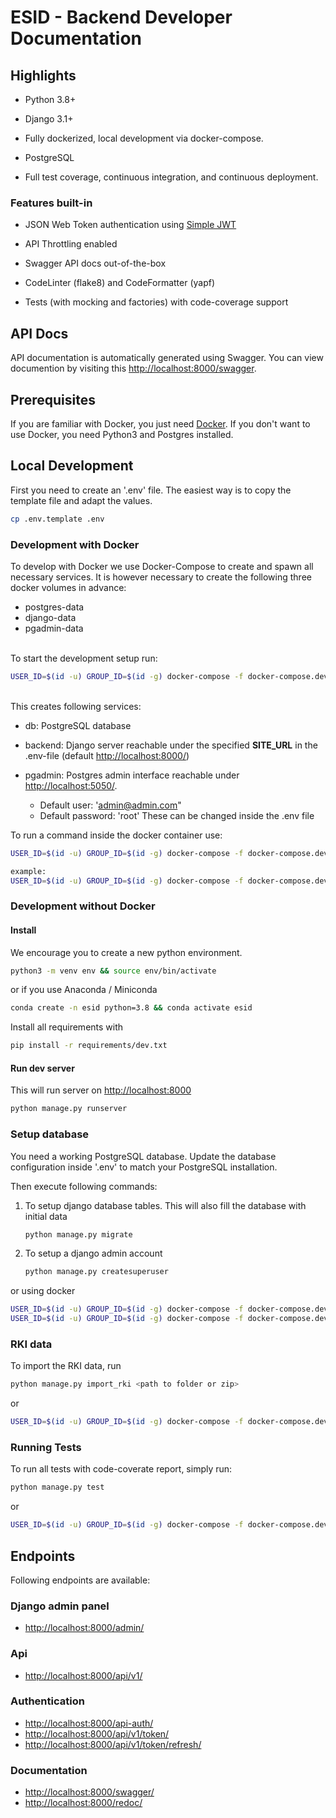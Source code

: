 
# ESID - Backend Developer Documentation


## Highlights

- Python 3.8+

- Django 3.1+

- Fully dockerized, local development via docker-compose.

- PostgreSQL

- Full test coverage, continuous integration, and continuous deployment.


### Features built-in

- JSON Web Token authentication using [Simple JWT](https://django-rest-framework-simplejwt.readthedocs.io/en/latest/)

- API Throttling enabled

- Swagger API docs out-of-the-box

- CodeLinter (flake8) and CodeFormatter (yapf)

- Tests (with mocking and factories) with code-coverage support


## API Docs

API documentation is automatically generated using Swagger. You can view documention by visiting this [http://localhost:8000/swagger](http://localhost:8000/swagger).


## Prerequisites

If you are familiar with Docker, you just need [Docker](https://docs.docker.com/desktop/). If you don't want to use Docker, you need Python3 and Postgres installed.


## Local Development

First you need to create an '.env' file. The easiest way is to copy the template file and adapt the values.

```bash
cp .env.template .env
```

### Development with Docker

To develop with Docker we use Docker-Compose to create and spawn all necessary services. 
It is however necessary to create the following three docker volumes in advance:
- postgres-data
- django-data
- pgadmin-data

\
To start the development setup run:

```bash
USER_ID=$(id -u) GROUP_ID=$(id -g) docker-compose -f docker-compose.dev.yml up -d
```
\
This creates following services:

- db: PostgreSQL database

- backend: Django server reachable under the specified **SITE_URL** in the .env-file (default [http://localhost:8000/](http://localhost:8000/))

- pgadmin: Postgres admin interface reachable under [http://localhost:5050/](http://localhost:5050/).
	- Default user: 'admin@admin.com"
	- Default password: 'root'
		These can be changed inside the .env file

To run a command inside the docker container use:
```bash
USER_ID=$(id -u) GROUP_ID=$(id -g) docker-compose -f docker-compose.dev.yml run --rm [service] [command]

example:
USER_ID=$(id -u) GROUP_ID=$(id -g) docker-compose -f docker-compose.dev.yml run --rm backend python migrate.py makemigrations
```


### Development without Docker  

#### Install

We encourage you to create a new python environment.

```bash
python3 -m venv env && source env/bin/activate
```

or if you use Anaconda / Miniconda

```bash
conda create -n esid python=3.8 && conda activate esid
```

Install all requirements with

```bash
pip install -r requirements/dev.txt
```


#### Run dev server

This will run server on [http://localhost:8000](http://localhost:8000)

```bash
python manage.py runserver
```


### Setup database

You need a working PostgreSQL database. Update the database configuration inside '.env' to match your PostgreSQL installation.

Then execute following commands:

1. To setup django database tables. This will also fill the database with initial data
    ```bash
    python manage.py migrate
    ```
2. To setup a django admin account
    ```bash
    python manage.py createsuperuser
    ```

or using docker

```bash
USER_ID=$(id -u) GROUP_ID=$(id -g) docker-compose -f docker-compose.dev.yml run --rm backend python manage.py migrate
USER_ID=$(id -u) GROUP_ID=$(id -g) docker-compose -f docker-compose.dev.yml run --rm backend python manage.py createsuperuser
```


### RKI data

To import the RKI data, run

```bash
python manage.py import_rki <path to folder or zip>
```

or

```bash
USER_ID=$(id -u) GROUP_ID=$(id -g) docker-compose -f docker-compose.dev.yml run --rm web python manage.py import_rki <path to folder or zip>
```

### Running Tests

To run all tests with code-coverate report, simply run:

```bash
python manage.py test
```

or

```bash
USER_ID=$(id -u) GROUP_ID=$(id -g) docker-compose -f docker-compose.dev.yml run --rm web python manage.py test
```

## Endpoints

Following endpoints are available:

### Django admin panel
- [http://localhost:8000/admin/](http://localhost:8000/admin/)

### Api
- [http://localhost:8000/api/v1/](http://localhost:8000/api/v1/)

### Authentication
- [http://localhost:8000/api-auth/](http://localhost:8000/api-auth/)
- [http://localhost:8000/api/v1/token/](http://localhost:8000/api/v1/token/)
- [http://localhost:8000/api/v1/token/refresh/](http://localhost:8000/api/v1/token/refresh/)

### Documentation
- [http://localhost:8000/swagger/](http://localhost:8000/swagger/)
- [http://localhost:8000/redoc/](http://localhost:8000/redoc/)
